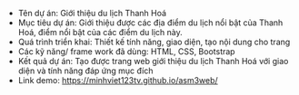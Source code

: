 - Tên dự án: Giới thiệu du lịch Thanh Hoá
- Mục tiêu dự án: Giới thiệu được các địa điểm du lịch nổi bật của Thanh Hoá, điểm nổi bật của các điểm du lịch này.
- Quá trình triển khai: Thiết kế tính năng, giao diện, tạo nội dung cho trang
- Các kỹ năng/ frame work đã dùng: HTML, CSS, Bootstrap
- Kết quả dự án: Tạo được trang web giới thiệu du lịch Thanh Hoá với giao diện và tính năng đáp ứng mục đích
- Link demo: https://minhviet123tv.github.io/asm3web/

